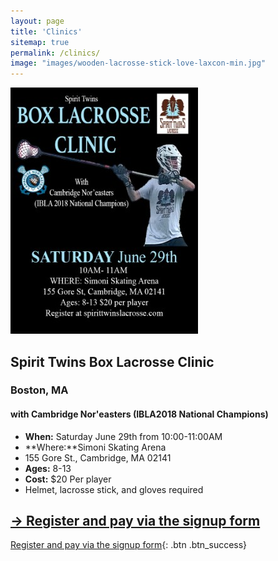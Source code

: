 ```yaml
---
layout: page
title: 'Clinics'
sitemap: true
permalink: /clinics/
image: "images/wooden-lacrosse-stick-love-laxcon-min.jpg"
---
```

[![Boston Clinic Poster](/images/boston-clinic-300x394.jpg)](/images/boston-clinic.jpg)

## Spirit Twins Box Lacrosse Clinic

### Boston, MA

#### with Cambridge Nor'easters (IBLA2018 National Champions)

*   **When:** Saturday June 29th from 10:00-11:00AM
*   **Where:**Simoni Skating Arena
*   155 Gore St., Cambridge, MA 02141
*   **Ages:** 8-13
*   **Cost:** $20 Per player
*   Helmet, lacrosse stick, and gloves required

## [→ Register and pay via the signup form](/registration/)
[Register and pay via the signup form](/registration/){: .btn .btn_success}
